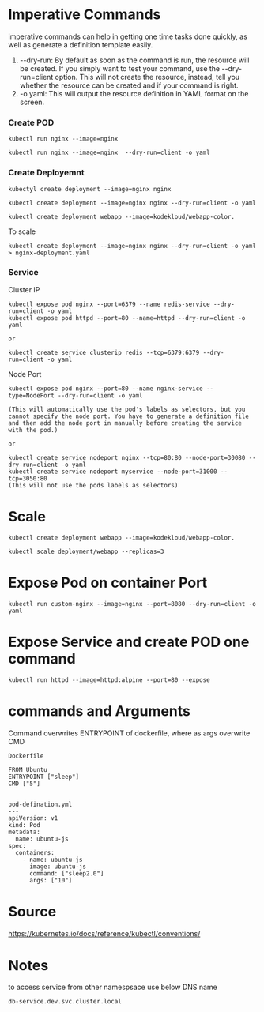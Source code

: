 
# Imperative Commands
 
 imperative commands can help in getting one time tasks done quickly, as well as generate a definition template easily.
 
 1. --dry-run: By default as soon as the command is run, the resource will be created. If you simply want to test your command, use the --dry-run=client option. This will not create the resource, instead, tell you whether the resource can be created and if your command is right.
 2. -o yaml: This will output the resource definition in YAML format on the screen.
 
 
 ### Create POD
 ```
 kubectl run nginx --image=nginx
 
 kubectl run nginx --image=nginx  --dry-run=client -o yaml
 ```
 
 ### Create Deployemnt
 ```
 kubectyl create deployment --image=nginx nginx
 
 kubectl create deployment --image=nginx nginx --dry-run=client -o yaml
 
 kubectl create deployment webapp --image=kodekloud/webapp-color.
  ```
 
 To scale
 ```
 kubectl create deployment --image=nginx nginx --dry-run=client -o yaml > nginx-deployment.yaml
 ```
 
 ### Service
 
 Cluster IP
 ```
 kubectl expose pod nginx --port=6379 --name redis-service --dry-run=client -o yaml
 kubectl expose pod httpd --port=80 --name=httpd --dry-run=client -o yaml
 
 or 
 
 kubectl create service clusterip redis --tcp=6379:6379 --dry-run=client -o yaml
 
 ```
 
 
 
 Node Port
 
 ```
 kubectl expose pod nginx --port=80 --name nginx-service --type=NodePort --dry-run=client -o yaml
 
 (This will automatically use the pod's labels as selectors, but you cannot specify the node port. You have to generate a definition file and then add the node port in manually before creating the service with the pod.)
 
 or
 
 kubectl create service nodeport nginx --tcp=80:80 --node-port=30080 --dry-run=client -o yaml
 kubectl create service nodeport myservice --node-port=31000 --tcp=3050:80
 (This will not use the pods labels as selectors)
 ```
 
 # Scale 

```
kubectl create deployment webapp --image=kodekloud/webapp-color.

kubectl scale deployment/webapp --replicas=3
```

# Expose Pod on container Port

```
kubectl run custom-nginx --image=nginx --port=8080 --dry-run=client -o yaml
```

# Expose Service and create POD one command

```
kubectl run httpd --image=httpd:alpine --port=80 --expose
```


# commands and Arguments

Command overwrites ENTRYPOINT of dockerfile, where as args overwrite CMD
```
Dockerfile

FROM Ubuntu
ENTRYPOINT ["sleep"]
CMD ["5"]


pod-defination.yml
---
apiVersion: v1
kind: Pod
metadata: 
  name: ubuntu-js
spec:
  containers:
    - name: ubuntu-js
      image: ubuntu-js
      command: ["sleep2.0"]
      args: ["10"]
```
 # Source
 https://kubernetes.io/docs/reference/kubectl/conventions/
 

# Notes

to access service from other namespsace use below DNS name 
```
db-service.dev.svc.cluster.local
```
